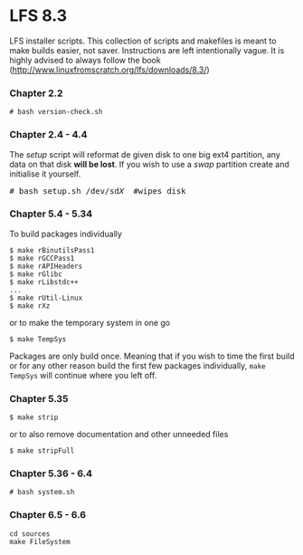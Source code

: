 # LFS 8.3
LFS installer scripts. This collection of scripts and makefiles is meant to make builds easier, not saver. Instructions are left intentionally vague. It is highly advised to always follow the book (http://www.linuxfromscratch.org/lfs/downloads/8.3/)

### Chapter 2.2
```
# bash version-check.sh
```
### Chapter 2.4 - 4.4
The *setup* script will reformat de given disk to one big ext4 partition, any data on that disk **will be lost**. If you wish to use a *swap* partition create and initialise it yourself.
<pre>
# bash setup.sh /dev/sd<em>X</em>  #wipes disk
</pre>
### Chapter 5.4 - 5.34
To build packages individually
```
$ make rBinutilsPass1
$ make rGCCPass1
$ make rAPIHeaders
$ make rGlibc
$ make rLibstdc++
...
$ make rUtil-Linux
$ make rXz
```
or to make the temporary system in one go
```
$ make TempSys
```
Packages are only build once. Meaning that if you wish to time the first build or for any other reason build the first few packages individually, `make TempSys` will continue where you left off.
### Chapter 5.35
```
$ make strip
```
or to also remove documentation and other unneeded files
```
$ make stripFull
```
### Chapter 5.36 - 6.4
```
# bash system.sh
```
### Chapter 6.5 - 6.6
```
cd sources
make FileSystem
```
